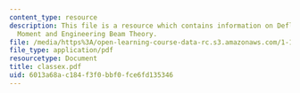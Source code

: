 ```yaml
---
content_type: resource
description: This file is a resource which contains information on Deflection, Bending
  Moment and Engineering Beam Theory.
file: /media/https%3A/open-learning-course-data-rc.s3.amazonaws.com/1-101-introduction-to-civil-and-environmental-engineering-design-i-fall-2006/6013a68ac184f3f0bbf0fce6fd135346_classex.pdf
file_type: application/pdf
resourcetype: Document
title: classex.pdf
uid: 6013a68a-c184-f3f0-bbf0-fce6fd135346
---
```

